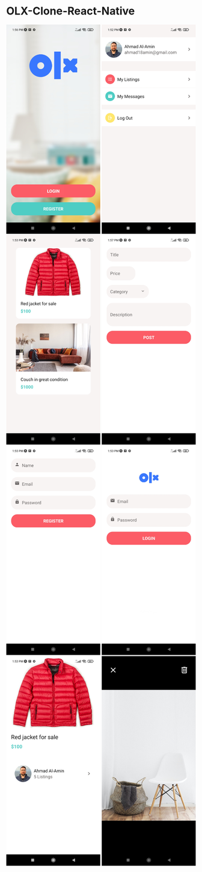 # OLX-Clone-React-Native
<img src="images/1.jpg" width=250 />
<img src="images/8.jpg" width=250 />
<img src="images/6.jpg" width=250 />
<img src="images/2.jpg" width=250 />
<img src="images/4.jpg" width=250 />
<img src="images/5.jpg" width=250 />
<img src="images/7.jpg" width=250 />
<img src="images/3.jpg" width=250 />
